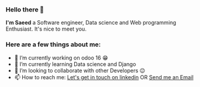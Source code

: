 <h3>Hello there 👋</h3>
<p><strong>I'm Saeed</strong> a Software engineer, Data science and Web programming Enthusiast. It's nice to meet you.</p>

<!--
**msaeiid/msaeiid** is a ✨ _special_ ✨ repository because its `README.md` (this file) appears on your GitHub profile.



- 🔭 I’m currently working on odoo16
- 🌱 I’m currently learning ...
- 👯 I’m looking to collaborate on ...
- 🤔 I’m looking for help with ...
- 💬 Ask me about ...
- 📫 How to reach me: ...
- 😄 Pronouns: ...
- ⚡ Fun fact: ...
-->


<h3>Here are a few things about me:</h3>

<ul>
  <li>🔭 I’m currently working on odoo 16 😁</li>
  <li>🌱 I’m currently learning Data science and Django</li>
  <li>👯 I’m looking to collaborate with other Developers 😉</li>
<li>📫 How to reach me: <a href="https://www.linkedin.com/in/msaeiid/" rel="nofollow">Let's get in touch on linkedin</a> OR <a href = "mailto: mskarbaschian@gmail.com">Send me an Email</a></li>
</ul>

